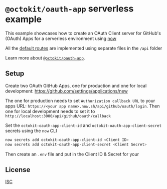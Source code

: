 # `@octokit/oauth-app` serverless example

This example showcases how to create an OAuth Client server for GitHub's (OAuth) Apps for a serverless environment using [now](https://zeit.co/home)

All the [default routes](https://github.com/octokit/oauth-app.js#middlewares) are implemented using separate files in the `/api` folder

Learn more about [`@octokit/oauth-app`](https://github.com/octokit/oauth-app.js#readme).

## Setup

Create two OAuth GitHub Apps, one for production and one for local development:
https://github.com/settings/applications/new

The one for production needs to set `Authorization callback URL` to your apps URL: `https://<your app name>.now.sh/api/github/oauth/login`. Then one for local development needs to set it to `http://localhost:3000/api/github/oauth/callback`

Set the `octokit-oauth-app-client-id` and `octokit-oauth-app-client-secret` secrets using the `now` CLI

```sh
now secrets add octokit-oauth-app-client-id <Client ID>
now secrets add octokit-oauth-app-client-secret <Client Secret>
```

Then create an `.env` file and put in the Client ID & Secret for your

## License

[ISC](LICENSE)
